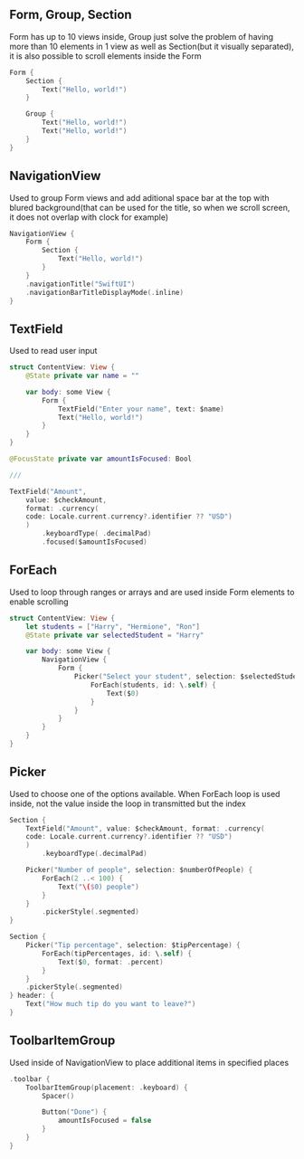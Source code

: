 ## Form, Group, Section
Form has up to 10 views inside, Group just solve the problem of having more than 10 elements in 1 view as well as Section(but it visually separated), it is also possible to scroll elements inside the Form

``` swift
Form {
    Section {
        Text("Hello, world!")
    }

    Group {
        Text("Hello, world!")
        Text("Hello, world!")
    }
}
```

## NavigationView
Used to group Form views and add aditional space bar at the top with blured background(that can be used for the title, so when we scroll screen, it does not overlap with clock for example)

``` swift
NavigationView {
    Form {
        Section {
            Text("Hello, world!")
        }
    }
    .navigationTitle("SwiftUI")
    .navigationBarTitleDisplayMode(.inline)
}
```

## TextField
Used to read user input

``` swift
struct ContentView: View {
    @State private var name = ""

    var body: some View {
        Form {
            TextField("Enter your name", text: $name)
            Text("Hello, world!")
        }
    }
}
```

``` swift
@FocusState private var amountIsFocused: Bool

///

TextField("Amount",
    value: $checkAmount,
    format: .currency(
    code: Locale.current.currency?.identifier ?? "USD")
    )
        .keyboardType( .decimalPad)
        .focused($amountIsFocused)
```

## ForEach
Used to loop through ranges or arrays and are used inside Form elements to enable scrolling

``` swift
struct ContentView: View {
    let students = ["Harry", "Hermione", "Ron"]
    @State private var selectedStudent = "Harry"

    var body: some View {
        NavigationView {
            Form {
                Picker("Select your student", selection: $selectedStudent) {
                    ForEach(students, id: \.self) {
                        Text($0)
                    }
                }
            }
        }
    }
}
```

## Picker
Used to choose one of the options available. When ForEach loop is used inside, not the value inside the loop in transmitted but the index
``` swift
Section {
    TextField("Amount", value: $checkAmount, format: .currency(
    code: Locale.current.currency?.identifier ?? "USD")
    )
        .keyboardType(.decimalPad)

    Picker("Number of people", selection: $numberOfPeople) {
        ForEach(2 ..< 100) {
            Text("\($0) people")
        }
    }
        .pickerStyle(.segmented)
}
```

``` swift
Section {
    Picker("Tip percentage", selection: $tipPercentage) {
        ForEach(tipPercentages, id: \.self) {
            Text($0, format: .percent)
        }
    }
    .pickerStyle(.segmented)
} header: {
    Text("How much tip do you want to leave?")
}
```

## ToolbarItemGroup
Used inside of NavigationView to place additional items in specified places
``` swift
.toolbar {
    ToolbarItemGroup(placement: .keyboard) {           
        Spacer()

        Button("Done") {
            amountIsFocused = false
        }
    }
}
```